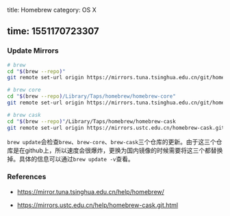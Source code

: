 title: Homebrew
category: OS X

time: 1551170723307
---
### Update Mirrors

```bash
# brew
cd "$(brew --repo)"
git remote set-url origin https://mirrors.tuna.tsinghua.edu.cn/git/homebrew/brew.git

# brew core
cd "$(brew --repo)/Library/Taps/homebrew/homebrew-core"
git remote set-url origin https://mirrors.tuna.tsinghua.edu.cn/git/homebrew/homebrew-core.git

# brew cask
cd "$(brew --repo)"/Library/Taps/homebrew/homebrew-cask
git remote set-url origin https://mirrors.ustc.edu.cn/homebrew-cask.git
```

`brew update`会检查`brew`、`brew-core`、`brew-cask`三个仓库的更新。由于这三个仓库是在github上，所以速度会很爆炸，更换为国内镜像的时候需要将这三个都替换掉。具体的信息可以通过`brew update -v`查看。

### References

+ https://mirror.tuna.tsinghua.edu.cn/help/homebrew/

+ https://mirrors.ustc.edu.cn/help/homebrew-cask.git.html